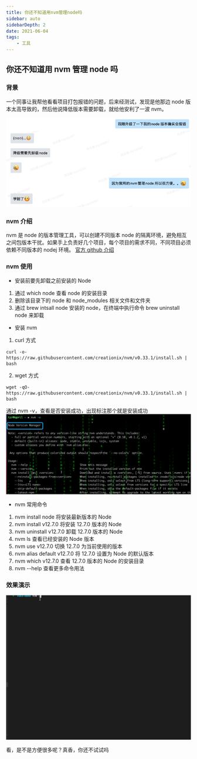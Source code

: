 ```yaml
---
title: 你还不知道用nvm管理node吗
sidebar: auto
sidebarDepth: 2
date: 2021-06-04
tags:
    - 工具
---
```


## 你还不知道用 nvm 管理 node 吗

### 背景

一个同事让我帮他看看项目打包报错的问题，后来经测试，发现是他那边 node 版本太高导致的，然后他说降低版本需要卸载，就给他安利了一波 nvm。

![聊天记录](https://raw.githubusercontent.com/AprilTong/image/master/img/nvm1.png)

### nvm 介绍

nvm 是 node 的版本管理工具，可以创建不同版本 node 的隔离环境，避免相互之间包版本干扰。如果手上负责好几个项目，每个项目的需求不同，不同项目必须依赖不同版本的 nodej 环境。
[官方 github 介绍](https://github.com/nvm-sh/nvm)

### nvm 使用

-   安装前要先卸载之前安装的 Node

1. 通过 which node 查看 node 的安装目录
2. 删除该目录下的 node 和 node_modules 相关文件和文件夹
3. 通过 brew intsall node 安装的 node，在终端中执行命令 brew uninstall node 来卸载

-   安装 nvm

1. curl 方式

```
curl -o- https://raw.githubusercontent.com/creationix/nvm/v0.33.1/install.sh | bash
```

2. wget 方式

```
wget -qO- https://raw.githubusercontent.com/creationix/nvm/v0.33.1/install.sh | bash
```

通过 nvm -v，查看是否安装成功，出现标注那个就是安装成功
![nvm安装成功](https://raw.githubusercontent.com/AprilTong/image/master/img/nvm.png)

-   nvm 常用命令

1. nvm install node 将安装最新版本的 Node
2. nvm install v12.7.0 将安装 12.7.0 版本的 Node
3. nvm uninstall v12.7.0 卸载 12.7.0 版本的 Node
4. nvm ls 查看已经安装的 Node 版本
5. nvm use v12.7.0 切换 12.7.0 为当前使用的版本
6. nvm alias default v12.7.0 将 12.7.0 设置为 Node 的默认版本
7. nvm which v12.7.0 查看 12.7.0 版本的 Node 的安装目录
8. nvm --help 查看更多命令用法

### 效果演示

![nvm效果](https://raw.githubusercontent.com/AprilTong/image/master/img/nvm.gif)

看，是不是方便很多呢？真香，你还不试试吗
